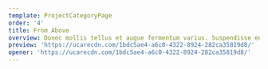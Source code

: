 ```yaml
---
template: ProjectCategoryPage
order: '4'
title: From Above
overview: Donec mollis tellus et augue fermentum varius. Suspendisse eu ante nisi. Fusce laoreet ante risus, ornare fermentum mi placerat ac. Nulla facilisi. Interdum et malesuada fames ac ante ipsum primis in faucibus.
preview: 'https://ucarecdn.com/1bdc5ae4-a6c0-4322-8924-282ca35819d8/'
opener: 'https://ucarecdn.com/1bdc5ae4-a6c0-4322-8924-282ca35819d8/'
---
```

